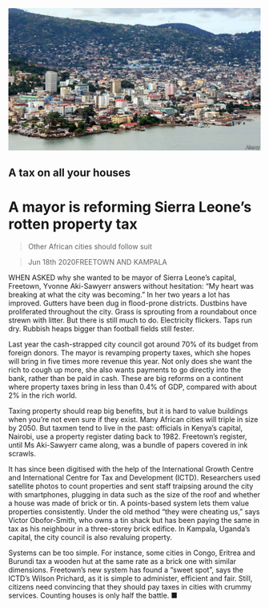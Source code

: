![](./images/20200620_MAP502.jpg)

## A tax on all your houses

# A mayor is reforming Sierra Leone’s rotten property tax

> Other African cities should follow suit

> Jun 18th 2020FREETOWN AND KAMPALA

WHEN ASKED why she wanted to be mayor of Sierra Leone’s capital, Freetown, Yvonne Aki-Sawyerr answers without hesitation: “My heart was breaking at what the city was becoming.” In her two years a lot has improved. Gutters have been dug in flood-prone districts. Dustbins have proliferated throughout the city. Grass is sprouting from a roundabout once strewn with litter. But there is still much to do. Electricity flickers. Taps run dry. Rubbish heaps bigger than football fields still fester.

Last year the cash-strapped city council got around 70% of its budget from foreign donors. The mayor is revamping property taxes, which she hopes will bring in five times more revenue this year. Not only does she want the rich to cough up more, she also wants payments to go directly into the bank, rather than be paid in cash. These are big reforms on a continent where property taxes bring in less than 0.4% of GDP, compared with about 2% in the rich world.

Taxing property should reap big benefits, but it is hard to value buildings when you’re not even sure if they exist. Many African cities will triple in size by 2050. But taxmen tend to live in the past: officials in Kenya’s capital, Nairobi, use a property register dating back to 1982. Freetown’s register, until Ms Aki-Sawyerr came along, was a bundle of papers covered in ink scrawls.

It has since been digitised with the help of the International Growth Centre and International Centre for Tax and Development (ICTD). Researchers used satellite photos to count properties and sent staff traipsing around the city with smartphones, plugging in data such as the size of the roof and whether a house was made of brick or tin. A points-based system lets them value properties consistently. Under the old method “they were cheating us,” says Victor Obofor-Smith, who owns a tin shack but has been paying the same in tax as his neighbour in a three-storey brick edifice. In Kampala, Uganda’s capital, the city council is also revaluing property.

Systems can be too simple. For instance, some cities in Congo, Eritrea and Burundi tax a wooden hut at the same rate as a brick one with similar dimensions. Freetown’s new system has found a “sweet spot”, says the ICTD’s Wilson Prichard, as it is simple to administer, efficient and fair. Still, citizens need convincing that they should pay taxes in cities with crummy services. Counting houses is only half the battle. ■